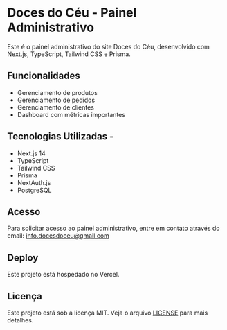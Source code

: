 # Doces do Céu - Painel Administrativo

Este é o painel administrativo do site Doces do Céu, desenvolvido com Next.js, TypeScript, Tailwind CSS e Prisma.

## Funcionalidades

- Gerenciamento de produtos
- Gerenciamento de pedidos
- Gerenciamento de clientes
- Dashboard com métricas importantes

## Tecnologias Utilizadas -

- Next.js 14
- TypeScript
- Tailwind CSS
- Prisma
- NextAuth.js
- PostgreSQL

## Acesso

Para solicitar acesso ao painel administrativo, entre em contato através do email: info.docesdoceu@gmail.com

## Deploy

Este projeto está hospedado no Vercel.

## Licença

Este projeto está sob a licença MIT. Veja o arquivo [LICENSE](LICENSE) para mais detalhes. 